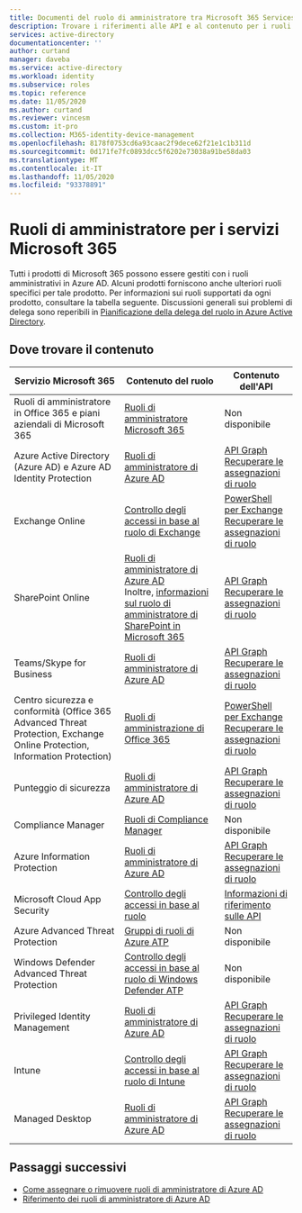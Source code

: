 ```yaml
---
title: Documenti del ruolo di amministratore tra Microsoft 365 Services-Azure AD | Microsoft Docs
description: Trovare i riferimenti alle API e al contenuto per i ruoli di amministratore per i servizi Microsoft 365 in Azure Active Directory
services: active-directory
documentationcenter: ''
author: curtand
manager: daveba
ms.service: active-directory
ms.workload: identity
ms.subservice: roles
ms.topic: reference
ms.date: 11/05/2020
ms.author: curtand
ms.reviewer: vincesm
ms.custom: it-pro
ms.collection: M365-identity-device-management
ms.openlocfilehash: 8178f0753cd6a93caac2f9dece62f21e1c1b311d
ms.sourcegitcommit: 0d171fe7fc0893dcc5f6202e73038a91be58da03
ms.translationtype: MT
ms.contentlocale: it-IT
ms.lasthandoff: 11/05/2020
ms.locfileid: "93378891"
---
```

# <a name="administrator-roles-for-microsoft-365-services"></a>Ruoli di amministratore per i servizi Microsoft 365

Tutti i prodotti di Microsoft 365 possono essere gestiti con i ruoli amministrativi in Azure AD. Alcuni prodotti forniscono anche ulteriori ruoli specifici per tale prodotto. Per informazioni sui ruoli supportati da ogni prodotto, consultare la tabella seguente. Discussioni generali sui problemi di delega sono reperibili in [Pianificazione della delega del ruolo in Azure Active Directory](concept-delegation.md).

## <a name="where-to-find-content"></a>Dove trovare il contenuto

Servizio Microsoft 365 | Contenuto del ruolo | Contenuto dell'API
---------------------- | ------------------ | -----------------
Ruoli di amministratore in Office 365 e piani aziendali di Microsoft 365 | [Ruoli di amministratore Microsoft 365](/office365/admin/add-users/about-admin-roles?view=o365-worldwide) | Non disponibile
Azure Active Directory (Azure AD) e Azure AD Identity Protection| [Ruoli di amministratore di Azure AD](permissions-reference.md) | [API Graph](/graph/api/overview?view=graph-rest-1.0)<br>[Recuperare le assegnazioni di ruolo](/graph/api/directoryrole-list?view=graph-rest-1.0)
Exchange Online| [Controllo degli accessi in base al ruolo di Exchange](/exchange/understanding-role-based-access-control-exchange-2013-help) |  [PowerShell per Exchange](/powershell/module/exchange/role-based-access-control/add-managementroleentry?view=exchange-ps)<br>[Recuperare le assegnazioni di ruolo](/powershell/module/exchange/role-based-access-control/get-rolegroup?view=exchange-ps)
SharePoint Online | [Ruoli di amministratore di Azure AD](permissions-reference.md)<br>Inoltre, [informazioni sul ruolo di amministratore di SharePoint in Microsoft 365](/sharepoint/sharepoint-admin-role) | [API Graph](/graph/api/overview?view=graph-rest-1.0)<br>[Recuperare le assegnazioni di ruolo](/graph/api/directoryrole-list?view=graph-rest-1.0)
Teams/Skype for Business | [Ruoli di amministratore di Azure AD](permissions-reference.md) | [API Graph](/graph/api/overview?view=graph-rest-1.0)<br>[Recuperare le assegnazioni di ruolo](/graph/api/directoryrole-list?view=graph-rest-1.0)
Centro sicurezza e conformità (Office 365 Advanced Threat Protection, Exchange Online Protection, Information Protection) | [Ruoli di amministrazione di Office 365](/office365/SecurityCompliance/permissions-in-the-security-and-compliance-center) | [PowerShell per Exchange](/powershell/module/exchange/role-based-access-control/add-managementroleentry?view=exchange-ps)<br>[Recuperare le assegnazioni di ruolo](/powershell/module/exchange/role-based-access-control/get-rolegroup?view=exchange-ps)
Punteggio di sicurezza | [Ruoli di amministratore di Azure AD](permissions-reference.md) | [API Graph](/graph/api/overview?view=graph-rest-1.0)<br>[Recuperare le assegnazioni di ruolo](/graph/api/directoryrole-list?view=graph-rest-1.0)
Compliance Manager | [Ruoli di Compliance Manager](/office365/securitycompliance/meet-data-protection-and-regulatory-reqs-using-microsoft-cloud#permissions-and-role-based-access-control) | Non disponibile
Azure Information Protection | [Ruoli di amministratore di Azure AD](permissions-reference.md) | [API Graph](/graph/api/overview?view=graph-rest-1.0)<br>[Recuperare le assegnazioni di ruolo](/graph/api/directoryrole-list?view=graph-rest-1.0)
Microsoft Cloud App Security | [Controllo degli accessi in base al ruolo](/cloud-app-security/manage-admins) | [Informazioni di riferimento sulle API](/cloud-app-security/api-tokens) 
Azure Advanced Threat Protection | [Gruppi di ruoli di Azure ATP](/azure-advanced-threat-protection/atp-role-groups) | Non disponibile
Windows Defender Advanced Threat Protection | [Controllo degli accessi in base al ruolo di Windows Defender ATP](/windows/security/threat-protection/windows-defender-atp/rbac-windows-defender-advanced-threat-protection) | Non disponibile
Privileged Identity Management | [Ruoli di amministratore di Azure AD](permissions-reference.md) | [API Graph](/graph/api/overview?view=graph-rest-1.0)<br>[Recuperare le assegnazioni di ruolo](/graph/api/directoryrole-list?view=graph-rest-1.0)
Intune | [Controllo degli accessi in base al ruolo di Intune](/intune/role-based-access-control) | [API Graph](/graph/api/resources/intune-rbac-conceptual?view=graph-rest-beta)<br>[Recuperare le assegnazioni di ruolo](/graph/api/intune-rbac-roledefinition-list?view=graph-rest-beta)
Managed Desktop | [Ruoli di amministratore di Azure AD](permissions-reference.md) | [API Graph](/graph/api/overview?view=graph-rest-1.0)<br>[Recuperare le assegnazioni di ruolo](/graph/api/directoryrole-list?view=graph-rest-1.0)

## <a name="next-steps"></a>Passaggi successivi

* [Come assegnare o rimuovere ruoli di amministratore di Azure AD](manage-roles-portal.md)
* [Riferimento dei ruoli di amministratore di Azure AD](permissions-reference.md)